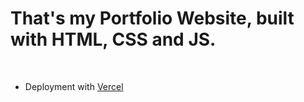 # That's my Portfolio Website, built with HTML, CSS and JS.
<br>

- Deployment with [Vercel](https://vercel.com)
